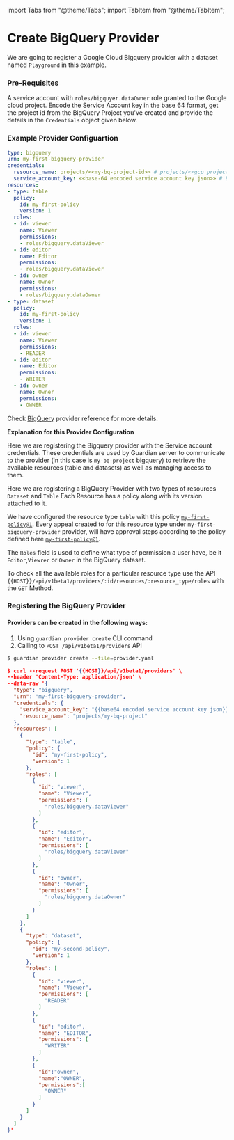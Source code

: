 import Tabs from "@theme/Tabs";
import TabItem from "@theme/TabItem";

# Create BigQuery Provider

We are going to register a Google Cloud Bigquery provider with a dataset named `Playground` in this example.

### Pre-Requisites
A service account with `roles/bigquyer.dataOwner` role granted to the Google cloud project. Encode the Service Account key in the base 64 format, get the project id from the BigQuery Project you've created and provide the details in the `Credentials` object given below.

### Example Provider Configuartion

```yaml
type: bigquery
urn: my-first-bigquery-provider
credentials:
  resource_name: projects/<<my-bq-project-id>> # projects/<<gcp project id>>
  service_account_key: <<base-64 encoded service account key json>> # Encode the service account key in base 64 form
resources:
- type: table
  policy:
    id: my-first-policy
    version: 1
  roles:
  - id: viewer
    name: Viewer
    permissions:
    - roles/bigquery.dataViewer
  - id: editor
    name: Editor
    permissions:
    - roles/bigquery.dataViewer
  - id: owner
    name: Owner
    permissions:
    - roles/bigquery.dataOwner
- type: dataset
  policy:
    id: my-first-policy
    version: 1
  roles: 
  - id: viewer
    name: Viewer
    permissions:
    - READER
  - id: editor
    name: Editor
    permissions:
    - WRITER
  - id: owner
    name: Owner
    permissions:
    - OWNER
```

Check [BigQuery](../providers/bigquery.md) provider reference for more details.

**Explanation for this Provider Configuration**<br/>

Here we are registering the Bigquery provider with the Service account credentials. These credentials are used by Guardian server to communicate to the provider (in this case is `my-bq-project` bigquery) to retrieve the available resources (table and datasets) as well as managing access to them.

Here we are registering a BigQuery Provider with two types of resources `Dataset` and `Table` Each Resource has a policy along with its version attached to it.

We have configured the resource type `table` with this policy [`my-first-policy@1`](2-create-policy#example-policy). Every appeal created to for this resource type under `my-first-bigquery-provider` provider, will have approval steps according to the policy defined here [`my-first-policy@1`](./create-policy.md#example-policy).

The `Roles` field is used to define what type of permission a user have, be it `Editor`,`Viewrer` or `Owner` in the BigQuery dataset.

To check all the available roles for a particular resource type use the API ```{{HOST}}/api/v1beta1/providers/:id/resources/:resource_type/roles``` with the `GET` Method.

### Registering the BigQuery Provider

#### Providers can be created in the following ways:

1. Using `guardian provider create` CLI command
2. Calling to `POST /api/v1beta1/providers` API

<Tabs groupId="api">
  <TabItem value="cli" label="CLI" default>

```bash
$ guardian provider create --file=provider.yaml
```

  </TabItem>
  <TabItem value="http" label="HTTP">

```json
$ curl --request POST '{{HOST}}/api/v1beta1/providers' \
--header 'Content-Type: application/json' \
--data-raw '{
  "type": "bigquery",
  "urn": "my-first-bigquery-provider",
  "credentials": {
    "service_account_key": "{{base64 encoded service account key json}}",
    "resource_name": "projects/my-bq-project"
  },
  "resources": [
    {
      "type": "table",
      "policy": {
        "id": "my-first-policy",
        "version": 1
      },
      "roles": [
        {
          "id": "viewer",
          "name": "Viewer",
          "permissions": [
            "roles/bigquery.dataViewer"
          ]
        },
        {
          "id": "editor",
          "name": "Editor",
          "permissions": [
            "roles/bigquery.dataViewer"
          ]
        },
        {
          "id": "owner",
          "name": "Owner",
          "permissions": [
            "roles/bigquery.dataOwner"
          ]
        }
      ]
    },
    {
      "type": "dataset",
      "policy": {
        "id": "my-second-policy",
        "version": 1
      },
      "roles": [
        {
          "id": "viewer",
          "name": "Viewer",
          "permissions": [
            "READER"
          ]
        },
        {
          "id": "editor",
          "name": "EDITOR",
          "permissions": [
            "WRITER"
          ]
        },
        {
          "id":"owner",
          "name":"OWNER",
          "permissions":[
            "OWNER"
          ]
        }
      ]
    }
  ]
}'
```
  </TabItem>
</Tabs>
